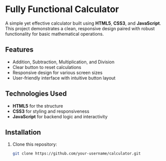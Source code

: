 # Fully Functional Calculator

A simple yet effective calculator built using **HTML5**, **CSS3**, and **JavaScript**. This project demonstrates a clean, responsive design paired with robust functionality for basic mathematical operations.

## Features

- Addition, Subtraction, Multiplication, and Division
- Clear button to reset calculations
- Responsive design for various screen sizes
- User-friendly interface with intuitive button layout

## Technologies Used

- **HTML5** for the structure
- **CSS3** for styling and responsiveness
- **JavaScript** for backend logic and interactivity

## Installation

1. Clone this repository:
   ```bash
   git clone https://github.com/your-username/calculator.git
